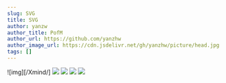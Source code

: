 ```yaml
---
slug: SVG
title: SVG
author: yanzw 
author_title: PofM
author_url: https://github.com/yanzhw
author_image_url: https://cdn.jsdelivr.net/gh/yanzhw/picture/head.jpg
tags: []
---
```


![img][/Xmind/]
![](/Xmind/解题思维.svg)
![](/Xmind/系统&网络原理.svg)
![](/Xmind/C++&&OPP.svg)
![](/Xmind/Linux命令.svg)
